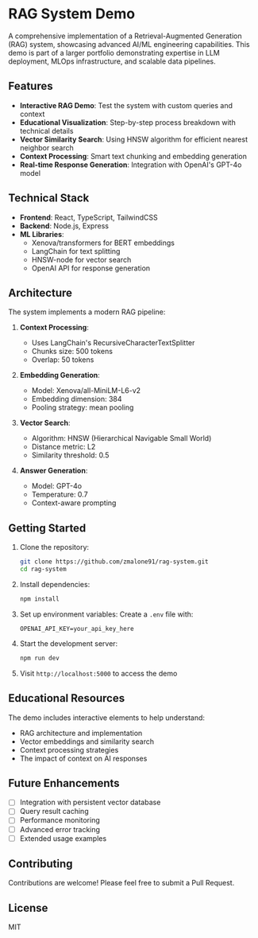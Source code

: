 # RAG System Demo

A comprehensive implementation of a Retrieval-Augmented Generation (RAG) system, showcasing advanced AI/ML engineering capabilities. This demo is part of a larger portfolio demonstrating expertise in LLM deployment, MLOps infrastructure, and scalable data pipelines.

## Features

- **Interactive RAG Demo**: Test the system with custom queries and context
- **Educational Visualization**: Step-by-step process breakdown with technical details
- **Vector Similarity Search**: Using HNSW algorithm for efficient nearest neighbor search
- **Context Processing**: Smart text chunking and embedding generation
- **Real-time Response Generation**: Integration with OpenAI's GPT-4o model

## Technical Stack

- **Frontend**: React, TypeScript, TailwindCSS
- **Backend**: Node.js, Express
- **ML Libraries**: 
  - Xenova/transformers for BERT embeddings
  - LangChain for text splitting
  - HNSW-node for vector search
  - OpenAI API for response generation

## Architecture

The system implements a modern RAG pipeline:

1. **Context Processing**: 
   - Uses LangChain's RecursiveCharacterTextSplitter
   - Chunks size: 500 tokens
   - Overlap: 50 tokens

2. **Embedding Generation**:
   - Model: Xenova/all-MiniLM-L6-v2
   - Embedding dimension: 384
   - Pooling strategy: mean pooling

3. **Vector Search**:
   - Algorithm: HNSW (Hierarchical Navigable Small World)
   - Distance metric: L2
   - Similarity threshold: 0.5

4. **Answer Generation**:
   - Model: GPT-4o
   - Temperature: 0.7
   - Context-aware prompting

## Getting Started

1. Clone the repository:
   ```bash
   git clone https://github.com/zmalone91/rag-system.git
   cd rag-system
   ```

2. Install dependencies:
   ```bash
   npm install
   ```

3. Set up environment variables:
   Create a `.env` file with:
   ```
   OPENAI_API_KEY=your_api_key_here
   ```

4. Start the development server:
   ```bash
   npm run dev
   ```

5. Visit `http://localhost:5000` to access the demo

## Educational Resources

The demo includes interactive elements to help understand:
- RAG architecture and implementation
- Vector embeddings and similarity search
- Context processing strategies
- The impact of context on AI responses

## Future Enhancements

- [ ] Integration with persistent vector database
- [ ] Query result caching
- [ ] Performance monitoring
- [ ] Advanced error tracking
- [ ] Extended usage examples

## Contributing

Contributions are welcome! Please feel free to submit a Pull Request.

## License

MIT
